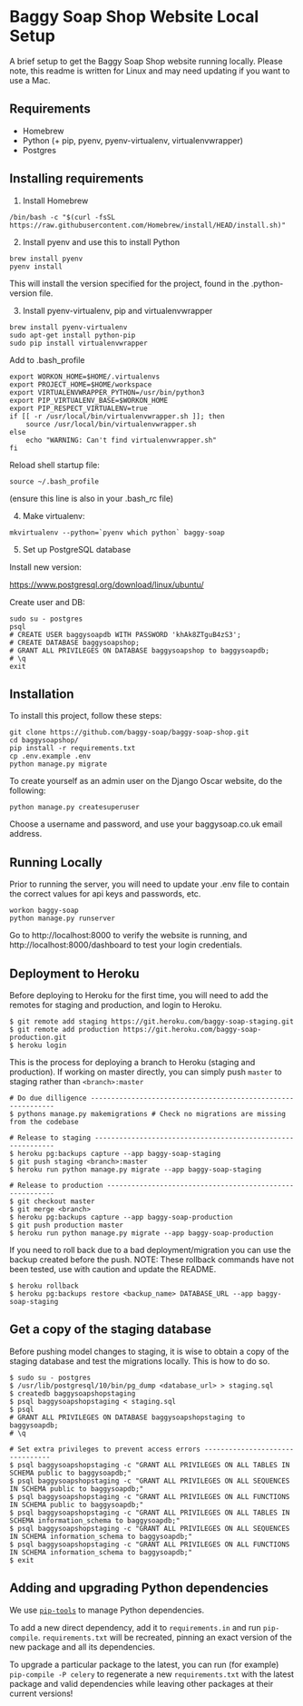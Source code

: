 # Baggy Soap Shop Website Local Setup

A brief setup to get the Baggy Soap Shop website running locally.
Please note, this readme is written for Linux and may need updating if
you want to use a Mac.

## Requirements

- Homebrew
- Python (+ pip, pyenv, pyenv-virtualenv, virtualenvwrapper)
- Postgres

## Installing requirements

1) Install Homebrew

```shell
/bin/bash -c "$(curl -fsSL https://raw.githubusercontent.com/Homebrew/install/HEAD/install.sh)"
```

2) Install pyenv and use this to install Python

```shell
brew install pyenv
pyenv install
```

This will install the version specified for the project, found in the .python-version file.

3) Install pyenv-virtualenv, pip and virtualenvwrapper

```shell
brew install pyenv-virtualenv
sudo apt-get install python-pip
sudo pip install virtualenvwrapper
```

Add to .bash_profile

```shell
export WORKON_HOME=$HOME/.virtualenvs
export PROJECT_HOME=$HOME/workspace
export VIRTUALENVWRAPPER_PYTHON=/usr/bin/python3
export PIP_VIRTUALENV_BASE=$WORKON_HOME
export PIP_RESPECT_VIRTUALENV=true
if [[ -r /usr/local/bin/virtualenvwrapper.sh ]]; then
    source /usr/local/bin/virtualenvwrapper.sh
else
    echo "WARNING: Can't find virtualenvwrapper.sh"
fi
```

Reload shell startup file:

```shell
source ~/.bash_profile
```

(ensure this line is also in your .bash_rc file)

4) Make virtualenv:

```shell
mkvirtualenv --python=`pyenv which python` baggy-soap
```

5) Set up PostgreSQL database

Install new version: 

https://www.postgresql.org/download/linux/ubuntu/

Create user and DB:

```shell
sudo su - postgres
psql
# CREATE USER baggysoapdb WITH PASSWORD 'khAk8ZTguB4zS3';
# CREATE DATABASE baggysoapshop;
# GRANT ALL PRIVILEGES ON DATABASE baggysoapshop to baggysoapdb;
# \q
exit
```

## Installation

To install this project, follow these steps:

```shell
git clone https://github.com/baggy-soap/baggy-soap-shop.git
cd baggysoapshop/
pip install -r requirements.txt
cp .env.example .env
python manage.py migrate
```

To create yourself as an admin user on the Django Oscar website, do the following:

```shell
python manage.py createsuperuser
```

Choose a username and password, and use your baggysoap.co.uk email address.

## Running Locally

Prior to running the server, you will need to update your .env file to contain the correct values for api keys and
passwords, etc.

```shell
workon baggy-soap
python manage.py runserver
```

Go to http://localhost:8000 to verify the website is running, 
and http://localhost:8000/dashboard to test your login credentials.

## Deployment to Heroku

Before deploying to Heroku for the first time, you will need to add the remotes for staging and production, and login
to Heroku.

    $ git remote add staging https://git.heroku.com/baggy-soap-staging.git
    $ git remote add production https://git.heroku.com/baggy-soap-production.git
    $ heroku login

This is the process for deploying a branch to Heroku (staging and production). If working on master directly, you can 
simply push `master` to staging rather than `<branch>:master`

    # Do due dilligence -------------------------------------------------------------
    $ pythons manage.py makemigrations # Check no migrations are missing from the codebase

    # Release to staging ------------------------------------------------------------
    $ heroku pg:backups capture --app baggy-soap-staging
    $ git push staging <branch>:master
    $ heroku run python manage.py migrate --app baggy-soap-staging

    # Release to production ---------------------------------------------------------
    $ git checkout master
    $ git merge <branch>
    $ heroku pg:backups capture --app baggy-soap-production
    $ git push production master
    $ heroku run python manage.py migrate --app baggy-soap-production

If you need to roll back due to a bad deployment/migration you can use the backup created before the push.
NOTE: These rollback commands have not been tested, use with caution and update the README.

    $ heroku rollback
    $ heroku pg:backups restore <backup_name> DATABASE_URL --app baggy-soap-staging

## Get a copy of the staging database

Before pushing model changes to staging, it is wise to obtain a copy of the staging database and test the migrations
locally. This is how to do so.

    $ sudo su - postgres
    $ /usr/lib/postgresql/10/bin/pg_dump <database_url> > staging.sql
    $ createdb baggysoapshopstaging
    $ psql baggysoapshopstaging < staging.sql
    $ psql
    # GRANT ALL PRIVILEGES ON DATABASE baggysoapshopstaging to baggysoapdb;
    # \q

    # Set extra privileges to prevent access errors --------------------------------
    $ psql baggysoapshopstaging -c "GRANT ALL PRIVILEGES ON ALL TABLES IN SCHEMA public to baggysoapdb;"
    $ psql baggysoapshopstaging -c "GRANT ALL PRIVILEGES ON ALL SEQUENCES IN SCHEMA public to baggysoapdb;"
    $ psql baggysoapshopstaging -c "GRANT ALL PRIVILEGES ON ALL FUNCTIONS IN SCHEMA public to baggysoapdb;"
    $ psql baggysoapshopstaging -c "GRANT ALL PRIVILEGES ON ALL TABLES IN SCHEMA information_schema to baggysoapdb;"
    $ psql baggysoapshopstaging -c "GRANT ALL PRIVILEGES ON ALL SEQUENCES IN SCHEMA information_schema to baggysoapdb;"
    $ psql baggysoapshopstaging -c "GRANT ALL PRIVILEGES ON ALL FUNCTIONS IN SCHEMA information_schema to baggysoapdb;"
    $ exit

## Adding and upgrading Python dependencies

We use [`pip-tools`](https://github.com/jazzband/pip-tools) to manage Python dependencies.

To add a new direct dependency, add it to `requirements.in` and run `pip-compile`. `requirements.txt` will be recreated, 
pinning an exact version of the new package and all its dependencies.

To upgrade a particular package to the latest, you can run (for example) `pip-compile -P celery`
to regenerate a new `requirements.txt` with the latest package and valid dependencies while leaving
other packages at their current versions!
